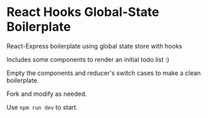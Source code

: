 # React Hooks Global-State Boilerplate
React-Express boilerplate using global state store with hooks

Includes some components to render an initial todo list :)

Empty the components and reducer's switch cases to make a clean boilerplate.

Fork and modify as needed.

Use `npm run dev` to start.
